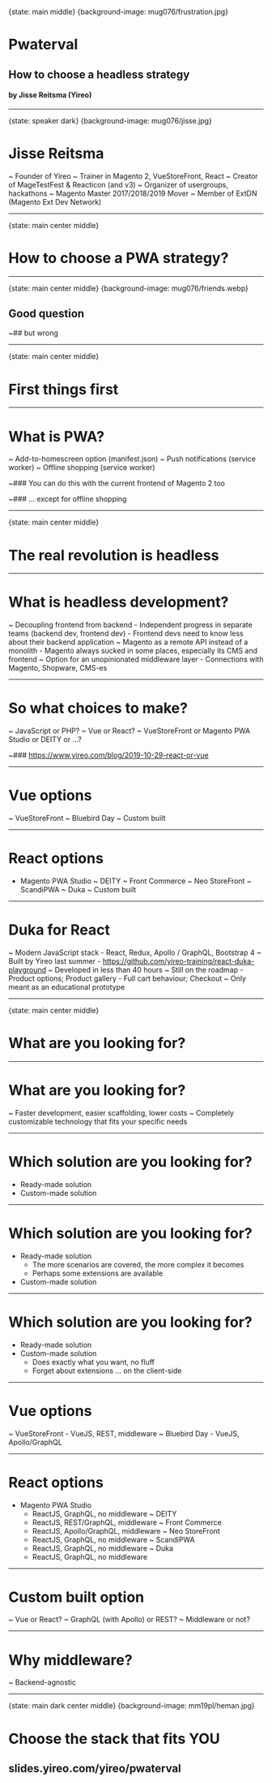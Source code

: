 {state: main middle}
{background-image: mug076/frustration.jpg}
# Pwaterval
## How to choose a headless strategy
#### by Jisse Reitsma (Yireo)

---
{state: speaker dark}
{background-image: mug076/jisse.jpg}
# Jisse Reitsma
~ Founder of Yireo
~ Trainer in Magento 2, VueStoreFront, React
~ Creator of MageTestFest & Reacticon (and v3)
~ Organizer of usergroups, hackathons
~ Magento Master 2017/2018/2019 Mover
~ Member of ExtDN (Magento Ext Dev Network)

---
{state: main center middle}
# How to choose a PWA strategy?

---
{state: main center middle}
{background-image: mug076/friends.webp}
## Good question
~## but wrong

---
{state: main center middle}
# First things first

---
# What is PWA?
~ Add-to-homescreen option (manifest.json)
~ Push notifications (service worker)
~ Offline shopping (service worker)

~### You can do this with the current frontend of Magento 2 too

~### ... except for offline shopping

---
{state: main center middle}
# The real revolution is headless

---
# What is headless development?
~ Decoupling frontend from backend
    - Independent progress in separate teams (backend dev, frontend dev)
    - Frontend devs need to know less about their backend application
~ Magento as a remote API instead of a monolith
    - Magento always sucked in some places, especially its CMS and frontend
~ Option for an unopinionated middleware layer
    - Connections with Magento, Shopware, CMS-es

---
# So what choices to make?
~ JavaScript or PHP?
~ Vue or React?
~ VueStoreFront or Magento PWA Studio or DEITY or ...?

~### https://www.yireo.com/blog/2019-10-29-react-or-vue

---
# Vue options
~ VueStoreFront
~ Bluebird Day
~ Custom built

---
# React options
- Magento PWA Studio
~ DEITY
~ Front Commerce
~ Neo StoreFront
~ ScandiPWA
~ Duka
~ Custom built

---
# Duka for React
~ Modern JavaScript stack
    - React, Redux, Apollo / GraphQL, Bootstrap 4
~ Built by Yireo last summer
    - https://github.com/yireo-training/react-duka-playground
~ Developed in less than 40 hours
~ Still on the roadmap
    - Product options; Product gallery
    - Full cart behaviour; Checkout
~ Only meant as an educational prototype

---
{state: main center middle}
# What are you looking for?

---
# What are you looking for?
~ Faster development, easier scaffolding, lower costs
~ Completely customizable technology that fits your specific needs

---
# Which solution are you looking for?
- Ready-made solution
- Custom-made solution

---
# Which solution are you looking for?
- Ready-made solution
    - The more scenarios are covered, the more complex it becomes
    - Perhaps some extensions are available
- Custom-made solution

---
# Which solution are you looking for?
- Ready-made solution
- Custom-made solution
    - Does exactly what you want, no fluff
    - Forget about extensions ... on the client-side

---
# Vue options
~ VueStoreFront
    - VueJS, REST, middleware
~ Bluebird Day
    - VueJS, Apollo/GraphQL

---
# React options
- Magento PWA Studio
    - ReactJS, GraphQL, no middleware
~ DEITY
    - ReactJS, REST/GraphQL, middleware
~ Front Commerce
    - ReactJS, Apollo/GraphQL, middleware
~ Neo StoreFront
    - ReactJS, GraphQL, no middleware
~ ScandiPWA
    - ReactJS, GraphQL, no middleware
~ Duka
    - ReactJS, GraphQL, no middleware

---
# Custom built option
~ Vue or React?
~ GraphQL (with Apollo) or REST?
~ Middleware or not?

---
# Why middleware?
~ Backend-agnostic 

---
{state: main dark center middle}
{background-image: mm19pl/heman.jpg}
# Choose the stack that fits YOU
## slides.yireo.com/yireo/pwaterval
